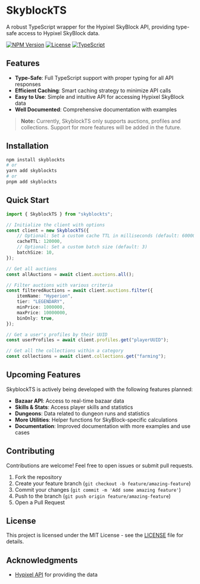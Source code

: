 # SkyblockTS

A robust TypeScript wrapper for the Hypixel SkyBlock API, providing type-safe access to Hypixel SkyBlock data.

[![NPM Version](https://img.shields.io/npm/v/skyblockts.svg)](https://www.npmjs.com/package/skyblockts)
[![License](https://img.shields.io/github/license/unloopedmido/skyblockts.svg)](LICENSE)
[![TypeScript](https://img.shields.io/badge/TypeScript-4.9%2B-blue)](https://www.typescriptlang.org/)

## Features

- **Type-Safe**: Full TypeScript support with proper typing for all API responses
- **Efficient Caching**: Smart caching strategy to minimize API calls
- **Easy to Use**: Simple and intuitive API for accessing Hypixel SkyBlock data
- **Well Documented**: Comprehensive documentation with examples

> **Note:** Currently, SkyblockTS only supports auctions, profiles and collections. Support for more features will be added in the future.

## Installation

```bash
npm install skyblockts
# or
yarn add skyblockts
# or
pnpm add skyblockts
```

## Quick Start

```typescript
import { SkyblockTS } from "skyblockts";

// Initialize the client with options
const client = new SkyblockTS({
	// Optional: Set a custom cache TTL in milliseconds (default: 60000)
	cacheTTL: 120000,
	// Optional: Set a custom batch size (default: 3)
	batchSize: 10,
});

// Get all auctions
const allAuctions = await client.auctions.all();

// Filter auctions with various criteria
const filteredAuctions = await client.auctions.filter({
	itemName: "Hyperion",
	tier: "LEGENDARY",
	minPrice: 1000000,
	maxPrice: 10000000,
	binOnly: true,
});

// Get a user's profiles by their UUID
const userProfiles = await client.profiles.get("playerUUID");

// Get all the collections within a category
const collections = await client.collections.get("farming");
```

## Upcoming Features

SkyblockTS is actively being developed with the following features planned:

- **Bazaar API**: Access to real-time bazaar data
- **Skills & Stats**: Access player skills and statistics
- **Dungeons**: Data related to dungeon runs and statistics
- **More Utilities**: Helper functions for SkyBlock-specific calculations
- **Documentation**: Improved documentation with more examples and use cases

## Contributing

Contributions are welcome! Feel free to open issues or submit pull requests.

1. Fork the repository
2. Create your feature branch (`git checkout -b feature/amazing-feature`)
3. Commit your changes (`git commit -m 'Add some amazing feature'`)
4. Push to the branch (`git push origin feature/amazing-feature`)
5. Open a Pull Request

## License

This project is licensed under the MIT License - see the [LICENSE](license) file for details.

## Acknowledgments

- [Hypixel API](https://api.hypixel.net/) for providing the data
